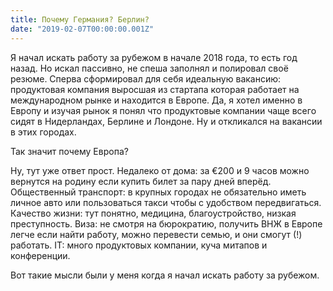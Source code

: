 ```yaml
---
title: Почему Германия? Берлин?
date: "2019-02-07T00:00:00.001Z"
---
```


Я начал искать работу за рубежом в начале 2018 года, то есть год назад. Но искал пассивно, не спеша заполнял и полировал своё резюме. Сперва сформировал для себя идеальную вакансию: продуктовая компания выросшая из стартапа которая работает на международном рынке и находится в Европе. Да, я хотел именно в Европу и изучая рынок я понял что продуктовые компании чаще всего сидят в Нидерландах, Берлине и Лондоне. Ну и откликался на вакансии в этих городах.

Так значит почему Европа?

Ну, тут уже ответ прост. Недалеко от дома: за €200 и 9 часов можно вернутся на родину если купить билет за пару дней вперёд. Общественный транспорт: в крупных городах не обязательно иметь личное авто или пользоваться такси чтобы с удобством передвигаться. Качество жизни: тут понятно, медицина, благоустройство, низкая преступность. Виза: не смотря на бюрократию, получить ВНЖ в Европе легче если найти работу, можно перевести семью, и они смогут (!) работать. IT: много продуктовых компании, куча митапов и конференции.

Вот такие мысли были у меня когда я начал искать работу за рубежом.
